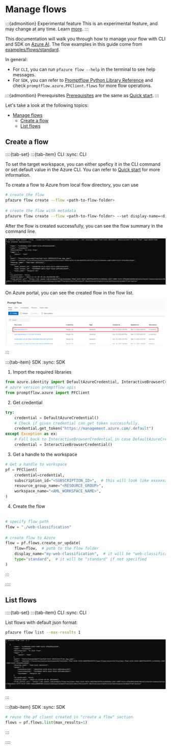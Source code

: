# Manage flows

:::{admonition} Experimental feature
This is an experimental feature, and may change at any time. Learn [more](faq.md#stable-vs-experimental).
:::

This documentation will walk you through how to manage your flow with CLI and SDK on [Azure AI](https://learn.microsoft.com/en-us/azure/machine-learning/prompt-flow/overview-what-is-prompt-flow?view=azureml-api-2). 
The flow examples in this guide come from [examples/flows/standard](https://github.com/microsoft/promptflow/tree/main/examples/flows/standard).

In general:
- For `CLI`, you can run `pfazure flow --help` in the terminal to see help messages.
- For `SDK`, you can refer to [Promptflow Python Library Reference](../../reference/python-library-reference/promptflow.md) and check `promptflow.azure.PFClient.flows` for more flow operations.

:::{admonition} Prerequisites
[Prerequisites](./quick-start.md#prerequisites) are the same as [Quick start](./quick-start.md#prerequisites).
:::

Let's take a look at the following topics:
- [Manage flows](#manage-flows)
  - [Create a flow](#create-a-flow)
  - [List flows](#list-flows)

## Create a flow

::::{tab-set}
:::{tab-item} CLI
:sync: CLI

To set the target workspace, you can either speficy it in the CLI command or set default value in the Azure CLI.
You can refer to [Quick start](./quick-start.md#submit-a-run-to-workspace) for more information.

To create a flow to Azure from local flow directory, you can use 

```bash
# create the flow 
pfazure flow create --flow <path-to-flow-folder> 

# create the flow with metadata
pfazure flow create --flow <path-to-flow-folder> --set display-name=<display-name> description=<description> tags.key1=value1
```

After the flow is created successfully, you can see the flow summary in the command line.

![img](../../media/cloud/manage-flows/flow_create_0.png)

On Azure portal, you can see the created flow in the flow list.

![img](../../media/cloud/manage-flows/flow_create_1.png)


:::


:::{tab-item} SDK
:sync: SDK

1. Import the required libraries
```python
from azure.identity import DefaultAzureCredential, InteractiveBrowserCredential
# azure version promptflow apis
from promptflow.azure import PFClient
```

2. Get credential
```python
try:
    credential = DefaultAzureCredential()
    # Check if given credential can get token successfully.
    credential.get_token("https://management.azure.com/.default")
except Exception as ex:
    # Fall back to InteractiveBrowserCredential in case DefaultAzureCredential not work
    credential = InteractiveBrowserCredential()
```

3. Get a handle to the workspace
```python
# Get a handle to workspace
pf = PFClient(
    credential=credential,
    subscription_id="<SUBSCRIPTION_ID>",  # this will look like xxxxxxxx-xxxx-xxxx-xxxx-xxxxxxxxxxxx
    resource_group_name="<RESOURCE_GROUP>",
    workspace_name="<AML_WORKSPACE_NAME>",
)
```

4. Create the flow

```python

# specify flow path
flow = "./web-classification"

# create flow to Azure
flow = pf.flows.create_or_update(
    flow=flow,  # path to the flow folder
    display_name="my-web-classification",  # it will be "web-classification-{timestamp}" if not specified
    type="standard",  # it will be "standard" if not specified
)
```

:::

::::

## List flows


::::{tab-set}
:::{tab-item} CLI
:sync: CLI

List flows with default json format:
```bash
pfazure flow list --max-results 1
```

![img](../../media/cloud/manage-flows/flow_list_0.png)



:::

:::{tab-item} SDK
:sync: SDK

```python
# reuse the pf client created in "create a flow" section
flows = pf.flows.list(max_results=1)
```

:::

::::